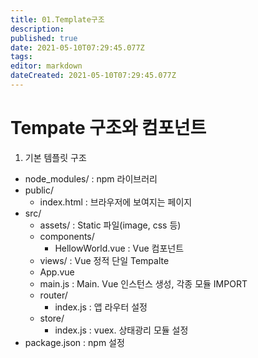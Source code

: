 ```yaml
---
title: 01.Template구조
description: 
published: true
date: 2021-05-10T07:29:45.077Z
tags: 
editor: markdown
dateCreated: 2021-05-10T07:29:45.077Z
---
```


# Tempate 구조와 컴포넌트
1. 기본 템플릿 구조
- node_modules/ : npm 라이브러리
- public/
	* index.html : 브라우저에 보여지는 페이지
- src/
	* assets/ : Static 파일(image, css 등)
  * components/
  	* HellowWorld.vue : Vue 컴포넌트
  * views/ : Vue 정적 단일 Tempalte
  * App.vue
  * main.js : Main. Vue 인스턴스 생성, 각종 모듈 IMPORT
  * router/
  	* index.js : 앱 라우터 설정
  * store/
  	* index.js : vuex. 상태광리 모듈 설정
- package.json : npm 설정